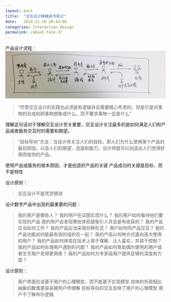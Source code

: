 ```yaml
---
layout: post
title:  "交互设计精髓读书笔记"
date:   2014-12-10 20:43:00
categories: Interaction Design
permalink: /about-face-3/
---
```


产品设计流程：
![产品设计流程](../images/IMG_3227.JPG)

> “尽管交互设计的实践也必须是有逻辑并且需要精心考虑的，但是它是对事物的合成和把事物想象成什么，而不要求事物一定是什么”

理解这句话对于理解交互设计至关重要，交互设计关注最多的是如何满足人们和产品或者服务交互时的需要和期望。


> “目标导向”方法：当设计师关注人们的目标，即人们为什么使用某个产品的最初原因，以及人们的期望、态度和能力，设计师就可以创造出人们觉得好用而愉悦的产品。

使用产品或服务的根本原因，才是创造好产品的关键
产品成功的关键是目标，而不是特性

设计原则：

> 交互设计不是凭空猜测

设计数字产品中出现的最重要的问题：

> 我的用户是哪些人？
我的用户在试图实现什么？
我的用户如何看待他们要实现的产品
我的用户会发现哪些体验是吸引人并且是有收获的？
我的产品应当如何工作？
我的产品应当采用何种形式？
用户如何同产品交互？
我的产品功能如何能最有效的组织在一起？
我的产品以何种方式面向首次使用的用户？
我的产品如何体现在技术上易于理解、让人喜欢，并易于控制？
我的产品如何处理用户遇到的问题？
我的产品如何帮助偶尔使用的用户或者生手用户变得更熟练？
我的产品如何为专家级用户提供足够的深度和力度？

设计原则：

> 用户界面应该基于用户的心理模型，而不能基于实现模型
具体的外观相比抽象的数值更容易被用户所理解
目标导向的交互反映了用户的心理模型
用户不了解布尔逻辑